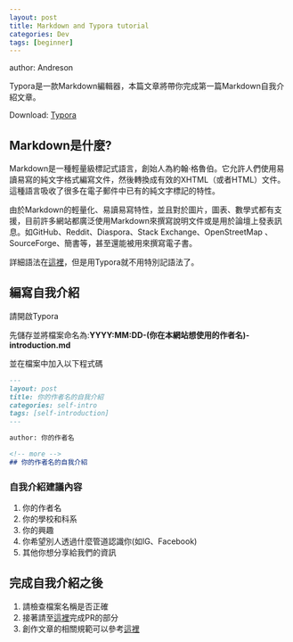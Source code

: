 ```yaml
---
layout: post
title: Markdown and Typora tutorial
categories: Dev
tags: [beginner]
---
```


author: Andreson

Typora是一款Markdown編輯器，本篇文章將帶你完成第一篇Markdown自我介紹文章。

Download: [Typora](https://typora.io/)

<!-- more -->

## Markdown是什麼?

Markdown是一種輕量級標記式語言，創始人為約翰·格魯伯。它允許人們使用易讀易寫的純文字格式編寫文件，然後轉換成有效的XHTML（或者HTML）文件。這種語言吸收了很多在電子郵件中已有的純文字標記的特性。

由於Markdown的輕量化、易讀易寫特性，並且對於圖片，圖表、數學式都有支援，目前許多網站都廣泛使用Markdown來撰寫說明文件或是用於論壇上發表訊息。如GitHub、Reddit、Diaspora、Stack Exchange、OpenStreetMap 、SourceForge、簡書等，甚至還能被用來撰寫電子書。

詳細語法在[這裡](https://markdown.tw/)，但是用Typora就不用特別記語法了。

## 編寫自我介紹

請開啟Typora

先儲存並將檔案命名為:**YYYY:MM:DD-(你在本網站想使用的作者名)-introduction.md**

並在檔案中加入以下程式碼

```markdown
---
layout: post
title: 你的作者名的自我介紹
categories: self-intro
tags: [self-introduction]
---

author: 你的作者名

<!-- more -->
## 你的作者名的自我介紹

```

### 自我介紹建議內容

1. 你的作者名
2. 你的學校和科系
3. 你的興趣
4. 你希望別人透過什麼管道認識你(如IG、Facebook)
5. 其他你想分享給我們的資訊

## 完成自我介紹之後

1. 請檢查檔案名稱是否正確
2. 接著請至[這裡](https://nycu-ee.github.io/dev/2021/01/31/git-tutorial/)完成PR的部分
3. 創作文章的相關規範可以參考[這裡](https://nycu-ee.github.io/dev/2021/01/31/example-article/)